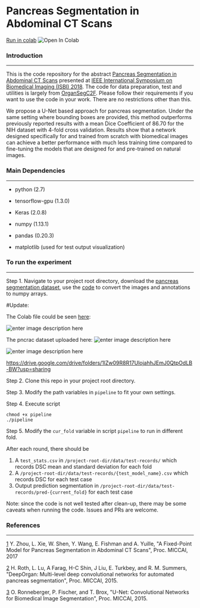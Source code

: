 # Pancreas Segmentation in Abdominal CT Scans

[Run in colab](https://github.com/So-AI-love/pancreas-seg/blob/master/Pancreas_Segmentation_in_Abdominal_CT_Scans.ipynb) <img src="https://www.tensorflow.org/images/colab_logo_32px.png" alt="Open In Colab" data-canonical-src="https://github.com/So-AI-love/pancreas-seg/blob/master/Pancreas_Segmentation_in_Abdominal_CT_Scans.ipynb">
 
 
### Introduction
---------
This is the code repository for the abstract [Pancreas Segmentation in Abdominal CT Scans](http://perfectroc.com/publication/Yijun_ISBI181page_final.pdf) presented at [IEEE International Symposium on Biomedical Imaging (ISBI) 2018](http://biomedicalimaging.org/2018/). The code for data preparation, test and utilities is largely from [OrganSegC2F](https://github.com/198808xc/OrganSegC2F). Please follow their requirements if you want to use the code in your work. There are no restrictions other than this.

We propose a U-Net based approach for pancreas segmentation. Under the same setting where bounding boxes are provided, this method outperforms previously reported results with a mean Dice Coefficient of 86.70 for the NIH dataset with 4-fold cross validation. Results show that a network designed specifically for and trained from scratch with biomedical images can achieve a better performance with much less training time compared to fine-tuning the models that are designed for and pre-trained on natural images.

### Main Dependencies
----------
- python (2.7)

- tensorflow-gpu (1.3.0)

- Keras (2.0.8)

- numpy (1.13.1)

- pandas (0.20.3)

- matplotlib (used for test output visualization)

### To run the experiment
--------
Step 1. Navigate to your project root directory, download the [pancreas segmentation dataset](https://wiki.cancerimagingarchive.net/display/Public/Pancreas-CT), use the [code](https://github.com/198808xc/OrganSegC2F/tree/master/DATA2NPY) to convert the images and annotations to numpy arrays.

#Update: 

The Colab file could be seen [here](https://github.com/So-AI-love/pancreas-seg/blob/master/Pancreas_Segmentation_in_Abdominal_CT_Scans.ipynb):

![enter image description here][3]


  [3]: https://i.stack.imgur.com/J92qS.png
  
The pncrac dataset uploaded here:
![enter image description here][1]


  [1]: https://i.stack.imgur.com/kDnDd.png
  ![enter image description here][2]


  [2]: https://i.stack.imgur.com/bzwXF.png
https://drive.google.com/drive/folders/1lZw09R8R17UlojahhJEmJ0QtpOdLB-BW?usp=sharing

Step 2. Clone this repo in your project root directory.

Step 3. Modify the path variables in `pipeline` to fit your own settings.

Step 4. Execute script

    chmod +x pipeline
    ./pipeline

Step 5. Modify the `cur_fold` variable in script `pipeline` to run in different fold. 

After each round, there should be 

1. A `test_stats.csv` in `/project-root-dir/data/test-records/` which records DSC mean and standard deviation for each fold
2. A `/project-root-dir/data/test-records/{test_model_name}.csv` which records DSC for each test case
3. Output prediction segmentation in `/project-root-dir/data/test-records/pred-{current_fold}` for each test case

Note: since the code is not well tested after clean-up, there may be some caveats when running the code. Issues and PRs are welcome.

### References
-----------
[1] Y. Zhou, L. Xie, W. Shen, Y. Wang, E. Fishman and A. Yuille, "A Fixed-Point Model for Pancreas Segmentation in Abdominal CT Scans", Proc. MICCAI, 2017

[2] H. Roth, L. Lu, A Farag, H-C Shin, J Liu, E. Turkbey, and R. M. Summers, "DeepOrgan: Multi-level deep convolutional networks for automated pancreas segmentation", Proc. MICCAI, 2015.

[3] O. Ronneberger, P. Fischer, and T. Brox, "U-Net: Convolutional Networks for Biomedical Image Segmentation", Proc. MICCAI, 2015.
